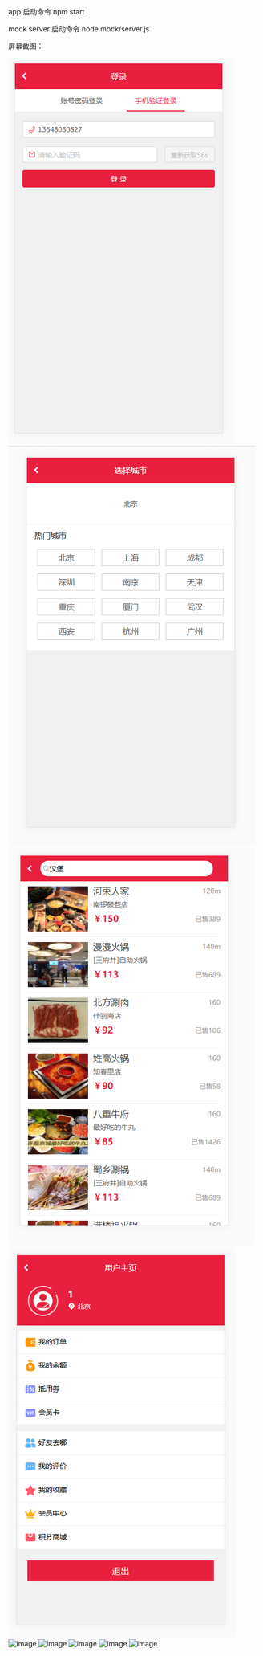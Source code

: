 app 启动命令
npm start

mock server 启动命令
node mock/server.js

屏幕截图：

![image](https://github.com/zhangjing9898/commentApp/blob/master/screen-shot/1.png)
![image](https://github.com/zhangjing9898/commentApp/blob/master/screen-shot/2.png)
![image](https://github.com/zhangjing9898/commentApp/blob/master/screen-shot/3.png)
![image](https://github.com/zhangjing9898/commentApp/blob/master/screen-shot/4.png)
![image](https://github.com/zhangjing9898/commentApp/blob/master/screen-shot/5.jpg)
![image](https://github.com/zhangjing9898/commentApp/blob/master/screen-shot/6.jpg)
![image](https://github.com/zhangjing9898/commentApp/blob/master/screen-shot/7.jpg)
![image](https://github.com/zhangjing9898/commentApp/blob/master/screen-shot/8.jpg)
![image](https://github.com/zhangjing9898/commentApp/blob/master/screen-shot/9.jpg)
